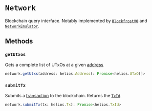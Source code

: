 # `Network`

Blockchain query interface. Notably implemented by [`BlockfrostV0`](./blockfrostv0.md) and [`NetworkEmulator`](./networkemulator.md).

## Methods

### `getUtxos`

Gets a complete list of UTxOs at a given [address](./address.md).

```ts
network.getUtxs(address: helios.Address): Promise<helios.UTxO[]>
```

### `submitTx`

Submits a [transaction](./tx.md) to the blockchain. Returns the [`TxId`](./txid.md).

```ts
network.submitTx(tx: helios.Tx): Promise<helios.TxId>
```
